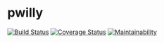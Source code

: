 # pwilly

[![Build Status](https://travis-ci.com/alainmateso/pwilly.svg?branch=develop)](https://travis-ci.com/alainmateso/pwilly?branch=develop) [![Coverage Status](https://coveralls.io/repos/github/alainmateso/pwilly/badge.svg?branch=develop)](https://coveralls.io/github/alainmateso/pwilly?branch=develop) [![Maintainability](https://api.codeclimate.com/v1/badges/64ea561d284cea208684/maintainability)](https://codeclimate.com/github/alainmateso/pwilly/maintainability)
